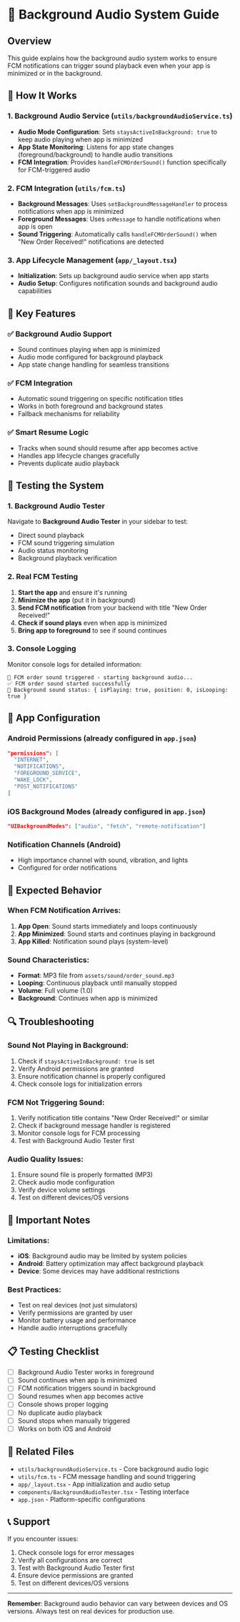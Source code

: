 # 🎵 Background Audio System Guide

## Overview

This guide explains how the background audio system works to ensure FCM notifications can trigger sound playback even when your app is minimized or in the background.

## 🚀 How It Works

### 1. **Background Audio Service** (`utils/backgroundAudioService.ts`)

- **Audio Mode Configuration**: Sets `staysActiveInBackground: true` to keep audio playing when app is minimized
- **App State Monitoring**: Listens for app state changes (foreground/background) to handle audio transitions
- **FCM Integration**: Provides `handleFCMOrderSound()` function specifically for FCM-triggered audio

### 2. **FCM Integration** (`utils/fcm.ts`)

- **Background Messages**: Uses `setBackgroundMessageHandler` to process notifications when app is minimized
- **Foreground Messages**: Uses `onMessage` to handle notifications when app is open
- **Sound Triggering**: Automatically calls `handleFCMOrderSound()` when "New Order Received!" notifications are detected

### 3. **App Lifecycle Management** (`app/_layout.tsx`)

- **Initialization**: Sets up background audio service when app starts
- **Audio Setup**: Configures notification sounds and background audio capabilities

## 🔧 Key Features

### ✅ **Background Audio Support**

- Sound continues playing when app is minimized
- Audio mode configured for background playback
- App state change handling for seamless transitions

### ✅ **FCM Integration**

- Automatic sound triggering on specific notification titles
- Works in both foreground and background states
- Fallback mechanisms for reliability

### ✅ **Smart Resume Logic**

- Tracks when sound should resume after app becomes active
- Handles app lifecycle changes gracefully
- Prevents duplicate audio playback

## 🧪 Testing the System

### **1. Background Audio Tester**

Navigate to **Background Audio Tester** in your sidebar to test:

- Direct sound playback
- FCM sound triggering simulation
- Audio status monitoring
- Background playback verification

### **2. Real FCM Testing**

1. **Start the app** and ensure it's running
2. **Minimize the app** (put it in background)
3. **Send FCM notification** from your backend with title "New Order Received!"
4. **Check if sound plays** even when app is minimized
5. **Bring app to foreground** to see if sound continues

### **3. Console Logging**

Monitor console logs for detailed information:

```
🎵 FCM order sound triggered - starting background audio...
✅ FCM order sound started successfully
🎵 Background sound status: { isPlaying: true, position: 0, isLooping: true }
```

## 📱 App Configuration

### **Android Permissions** (already configured in `app.json`)

```json
"permissions": [
  "INTERNET",
  "NOTIFICATIONS",
  "FOREGROUND_SERVICE",
  "WAKE_LOCK",
  "POST_NOTIFICATIONS"
]
```

### **iOS Background Modes** (already configured in `app.json`)

```json
"UIBackgroundModes": ["audio", "fetch", "remote-notification"]
```

### **Notification Channels** (Android)

- High importance channel with sound, vibration, and lights
- Configured for order notifications

## 🎯 Expected Behavior

### **When FCM Notification Arrives:**

1. **App Open**: Sound starts immediately and loops continuously
2. **App Minimized**: Sound starts and continues playing in background
3. **App Killed**: Notification sound plays (system-level)

### **Sound Characteristics:**

- **Format**: MP3 file from `assets/sound/order_sound.mp3`
- **Looping**: Continuous playback until manually stopped
- **Volume**: Full volume (1.0)
- **Background**: Continues when app is minimized

## 🔍 Troubleshooting

### **Sound Not Playing in Background:**

1. Check if `staysActiveInBackground: true` is set
2. Verify Android permissions are granted
3. Ensure notification channel is properly configured
4. Check console logs for initialization errors

### **FCM Not Triggering Sound:**

1. Verify notification title contains "New Order Received!" or similar
2. Check if background message handler is registered
3. Monitor console logs for FCM processing
4. Test with Background Audio Tester first

### **Audio Quality Issues:**

1. Ensure sound file is properly formatted (MP3)
2. Check audio mode configuration
3. Verify device volume settings
4. Test on different devices/OS versions

## 🚨 Important Notes

### **Limitations:**

- **iOS**: Background audio may be limited by system policies
- **Android**: Battery optimization may affect background playback
- **Device**: Some devices may have additional restrictions

### **Best Practices:**

- Test on real devices (not just simulators)
- Verify permissions are granted by user
- Monitor battery usage and performance
- Handle audio interruptions gracefully

## 📋 Testing Checklist

- [ ] Background Audio Tester works in foreground
- [ ] Sound continues when app is minimized
- [ ] FCM notification triggers sound in background
- [ ] Sound resumes when app becomes active
- [ ] Console shows proper logging
- [ ] No duplicate audio playback
- [ ] Sound stops when manually triggered
- [ ] Works on both iOS and Android

## 🔗 Related Files

- `utils/backgroundAudioService.ts` - Core background audio logic
- `utils/fcm.ts` - FCM message handling and sound triggering
- `app/_layout.tsx` - App initialization and audio setup
- `components/BackgroundAudioTester.tsx` - Testing interface
- `app.json` - Platform-specific configurations

## 📞 Support

If you encounter issues:

1. Check console logs for error messages
2. Verify all configurations are correct
3. Test with Background Audio Tester first
4. Ensure device permissions are granted
5. Test on different devices/OS versions

---

**Remember**: Background audio behavior can vary between devices and OS versions. Always test on real devices for production use.
